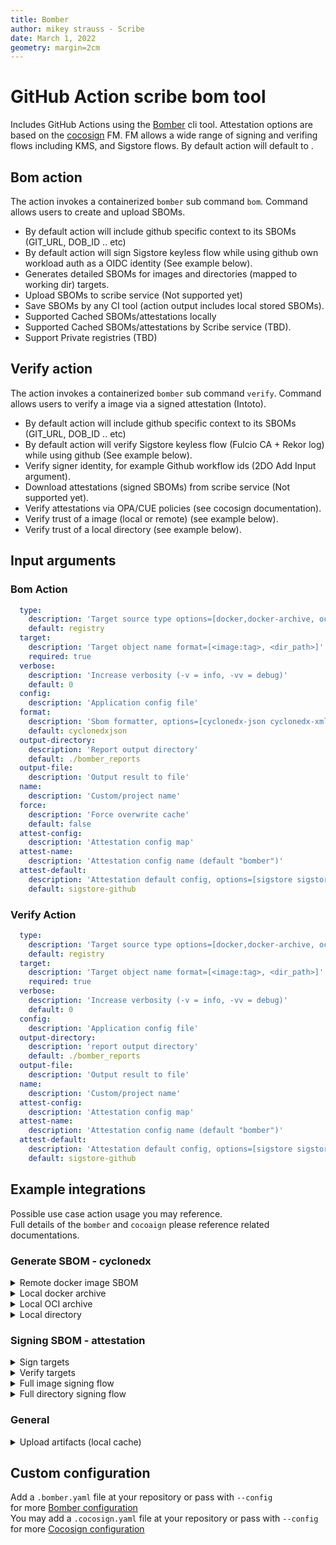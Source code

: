 ```yaml
---
title: Bomber
author: mikey strauss - Scribe
date: March 1, 2022
geometry: margin=2cm
---
```


# GitHub Action scribe bom tool

Includes GitHub Actions using the [Bomber](https://github.com/scribe-security/bomber) cli tool. 
Attestation options are based on the [cocosign](https://github.com/scribe-security/cocosign) FM.
FM allows a wide range of signing and verifing flows including KMS, and Sigstore flows.
By default action will default to .

## Bom action
The action invokes a containerized `bomber` sub command `bom`. 
Command allows users to create and upload SBOMs.
- By default action will include github specific context to its SBOMs (GIT_URL, DOB_ID .. etc)
- By default action will sign Sigstore keyless flow while using github own workload auth as a OIDC identity (See example below).
- Generates detailed SBOMs for images and directories (mapped to working dir) targets. 
- Upload SBOMs to scribe service (Not supported yet)
- Save SBOMs by any CI tool (action output includes local stored SBOMs).
- Supported Cached SBOMs/attestations locally
- Supported Cached SBOMs/attestations by Scribe service (TBD).
- Support Private registries (TBD)


## Verify action
The action invokes a containerized `bomber` sub command `verify`.
Command allows users to verify a image via a signed attestation (Intoto).
- By default action will include github specific context to its SBOMs (GIT_URL, DOB_ID .. etc)
- By default action will verify Sigstore keyless flow (Fulcio CA + Rekor log) while using github (See example below).
- Verify signer identity, for example Github workflow ids (2DO Add Input argument).
- Download attestations (signed SBOMs) from scribe service (Not supported yet).
- Verify attestations via OPA/CUE policies (see cocosign documentation).
- Verify trust of a image (local or remote) (see example below).
- Verify trust of a local directory (see example below).

## Input arguments
### Bom Action
```yaml
  type:
    description: 'Target source type options=[docker,docker-archive, oci-archive, dir, registry]'
    default: registry
  target:
    description: 'Target object name format=[<image:tag>, <dir_path>]'
    required: true
  verbose:
    description: 'Increase verbosity (-v = info, -vv = debug)'
    default: 0
  config:
    description: 'Application config file'
  format:
    description: 'Sbom formatter, options=[cyclonedx-json cyclonedx-xml attest-cyclonedx-json statement-cyclonedx-json]'
    default: cyclonedxjson
  output-directory:
    description: 'Report output directory'
    default: ./bomber_reports
  output-file:
    description: 'Output result to file'
  name:
    description: 'Custom/project name'
  force:
    description: 'Force overwrite cache'
    default: false
  attest-config:
    description: 'Attestation config map'
  attest-name:
    description: 'Attestation config name (default "bomber")'
  attest-default:
    description: 'Attestation default config, options=[sigstore sigstore-github x509]'
    default: sigstore-github
```

### Verify Action

```yaml
  type:
    description: 'Target source type options=[docker,docker-archive, oci-archive, dir, registry]'
    default: registry
  target:
    description: 'Target object name format=[<image:tag>, <dir_path>]'
    required: true
  verbose:
    description: 'Increase verbosity (-v = info, -vv = debug)'
    default: 0
  config:
    description: 'Application config file'
  output-directory:
    description: 'report output directory'
    default: ./bomber_reports
  output-file:
    description: 'Output result to file'
  name:
    description: 'Custom/project name'
  attest-config:
    description: 'Attestation config map'
  attest-name:
    description: 'Attestation config name (default "bomber")'
  attest-default:
    description: 'Attestation default config, options=[sigstore sigstore-github x509]'
    default: sigstore-github
```


## Example integrations
Possible use case action usage you may reference. \
Full details of the `bomber` and `cocoaign` please reference related documentations.

### Generate SBOM - cyclonedx
<details>
  <summary>  Remote docker image SBOM </summary>

### Generate from remote image
Create SBOM from remote `busybox:latest` image, skip if found by cache.

```YAML
- name: Generate cyclonedx json SBOM
  uses: scribe-security/bomber-action/bom@v23
  with:
    target: 'busybox:latest'
    format: json
``` 
### Generate from remote image in custom registry
Custom public registry, skip cache (using `Force`), output verbose (debug level) log output.
```YAML
- name: Generate cyclonedx json SBOM
  uses: scribe-security/bomber-action/bom@v23
  with:
    target: 'scribesecuriy.jfrog.io/scribe-docker-public-local/stub_remote:latest'
    verbose: 3
    force: true
```
</details>

<details>
  <summary> Local docker archive </summary>

Create SBOM from local `docker save ...` output.

```YAML
- name: Build and save local docker archive
  uses: docker/build-push-action@v2
  with:
    context: .
    file: .github/workflows/fixtures/Dockerfile_stub
    tags: scribesecuriy.jfrog.io/scribe-docker-public-local/stub_local:latest
    outputs: type=docker,dest=stub_local.tar

- name: Generate cyclonedx json SBOM
  uses: scribe-security/bomber-action/bom@v23
  with:
    type: docker-archive
    target: '/github/workspace/stub_local.tar'
``` 
</details>

<details>
  <summary> Local OCI archive </summary>

Create SBOM from local oci archive.

```YAML
- name: Build and save local oci archive
  uses: docker/build-push-action@v2
  with:
    context: .
    file: .github/workflows/fixtures/Dockerfile_stub
    tags: scribesecuriy.jfrog.io/scribe-docker-public-local/stub_local:latest
    outputs: type=docker,dest=stub_oci_local.tar

- name: Generate cyclonedx json SBOM
  uses: scribe-security/bomber-action/bom@v23
  with:
    type: oci-archive
    target: '/github/workspace/stub_oci_local.tar'
``` 
</details>

<details>
  <summary> Local directory </summary>

Create SBOM from local directory. \
Note directory must be mapped to working dir for  actions to access (containerized action).
<!-- 2DO support for local tool action examples -->

```YAML
- name: Create dir
  run: |
    mkdir testdir
    echo "test" > testdir/test.txt

- name: Bomber attest dir
  id: bomber_attest_dir
  uses: scribe-security/bomber-action/bom@v23
  with:
    type: dir
    target: '/github/workspace/testdir'
``` 
</details>

### Signing SBOM - attestation
<details>
  <summary> Sign targets </summary>

### Signing targets
Create and sign SBOM targets, skip if found signed SBOM by cache. \
Targets: `registry`, `docker-archive`, `oci-archive`, `dir`.
Note: Default attestation config **Required** `id-token` permission access. \
Note: `docker` in target `type` is not accessible because it requires docker daemon (containerized actions)
Default attestation config: `sigstore-config` - Github workload identity and sigstore (Fulcio, Rekor).

```YAML
job_example:
  runs-on: ubuntu-latest
  permissions:
    id-token: write
  steps:
    - name: Bomber attest
    uses: scribe-security/bomber-action/bom@v23
    with:
        target: 'busybox:latest'
        format: attest
``` 

</details>

<details>
  <summary> Verify targets </summary>

Verify targets against a signed attestation. \
Note: `docker` in target `type` field (is not accessible because it requires docker daemon (containerized actions) \
Default attestation config: `sigstore-config` - sigstore (Fulcio, Rekor).

```YAML
- name: Bomber verify
  uses: scribe-security/bomber-action/verify@v23
  with:
    target: 'busybox:latest'
``` 

</details>



<details>
  <summary> Full image signing flow </summary>

Full job example of a image signing and verifying flow.

```YAML
 bomber-busybox-test:
    runs-on: ubuntu-latest
    permissions:
      contents: read
      packages: write
      id-token: write
    steps:

      - uses: actions/checkout@v2
        with:
          fetch-depth: 0

      - name: Bomber attest
        id: bomber_attest
        uses: scribe-security/bomber-action/bom@v23
        with:
           target: 'busybox:latest'
           verbose: 3
           format: attest
           force: true

      - name: Bomber verify
        id: bomber_verify
        uses: scribe-security/bomber-action/verify@v23
        with:
           target: 'busybox:latest'
           verbose: 3

      - uses: actions/upload-artifact@v2
        with:
          name: bomber-busybox-test
          path: bomber_reports
``` 

</details>

<details>
  <summary> Full directory signing flow </summary>

Full job example of a directory signing and verifying flow.

```YAML
  bomber-dir-test:
    runs-on: ubuntu-latest
    permissions:
      contents: read
      packages: write
      id-token: write
    steps:

      - uses: actions/checkout@v2
        with:
          fetch-depth: 0

      - name: Bomber attest workdir
        id: bomber_attest_dir
        uses: scribe-security/bomber-action/bom@v23
        with:
           type: dir
           target: '/github/workspace/'
           verbose: 3
           format: attest
           force: true

      - name: Bomber verify workdir
        id: bomber_verify_dir
        uses: scribe-security/bomber-action/verify@v23
        with:
           type: dir
           target: '/github/workspace/'
           verbose: 3
      
      - uses: actions/upload-artifact@v2
        with:
          name: bomber-workdir-reports
          path: |
            bomber_reports      
``` 

</details>

### General
<details>
  <summary> Upload artifacts (local cache)</summary>

Input field `output-directory` specifics (default `bomber_reports`) the location of cache output.
You can upload results as workflow artifacts.

```YAML

- uses: actions/upload-artifact@v2
  with:
    name: bomber-busybox-reports
    path: bomber_reports
``` 

</details>




## Custom configuration
Add a `.bomber.yaml` file at your repository or pass with `--config` \
for more [Bomber configuration](https://github.com/scribe-security/bomber) \
You may add a `.cocosign.yaml` file at your repository or pass with `--config` \
for more [Cocosign configuration](https://github.com/scribe-security/cocosign)


